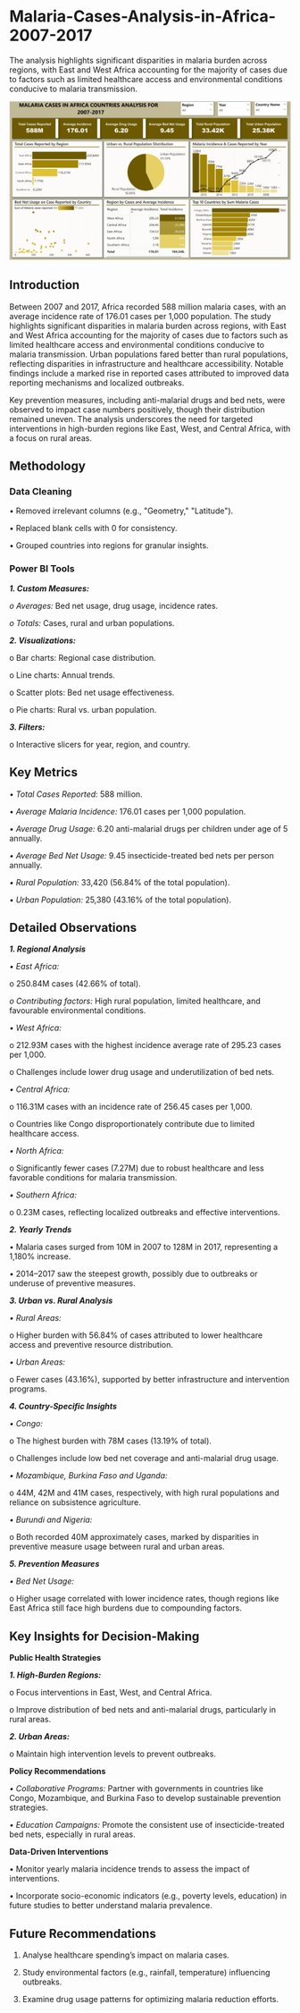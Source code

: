 # Malaria-Cases-Analysis-in-Africa-2007-2017
The analysis highlights significant disparities in malaria  burden across regions, with East and West Africa accounting for the majority of cases due to  factors such as limited healthcare access and environmental conditions conducive to malaria  transmission.

![](https://github.com/Olowookere-Abidemi/Malaria-Cases-Analysis-in-Africa-2007-2017-/blob/main/Malaria%20Dashboard.jpg)

## Introduction

Between 2007 and 2017, Africa recorded 588 million malaria cases, with an average incidence  rate of 176.01 cases per 1,000 population. The study highlights significant disparities in malaria  burden across regions, with East and West Africa accounting for the majority of cases due to  factors such as limited healthcare access and environmental conditions conducive to malaria  transmission. Urban populations fared better than rural populations, reflecting disparities in  infrastructure and healthcare accessibility. Notable findings include a marked rise in reported  cases attributed to improved data reporting mechanisms and localized outbreaks. 

Key prevention measures, including anti-malarial drugs and bed nets, were observed to impact  case numbers positively, though their distribution remained uneven. The analysis underscores  the need for targeted interventions in high-burden regions like East, West, and Central Africa,  with a focus on rural areas. 

## Methodology

### Data Cleaning

• Removed irrelevant columns (e.g., "Geometry," "Latitude"). 

• Replaced blank cells with 0 for consistency. 

• Grouped countries into regions for granular insights. 
 
 ### Power BI Tools

_**1. Custom Measures:**_
  
_o Averages:_ Bed net usage, drug usage, incidence rates. 

_o Totals:_ Cases, rural and urban populations. 

_**2. Visualizations:**_

o Bar charts: Regional case distribution. 

o Line charts: Annual trends. 

o Scatter plots: Bed net usage effectiveness. 

o Pie charts: Rural vs. urban population.

_**3. Filters:**_

o Interactive slicers for year, region, and country. 

## Key Metrics

• _Total Cases Reported:_ 588 million. 

• _Average Malaria Incidence:_ 176.01 cases per 1,000 population. 

• _Average Drug Usage:_ 6.20 anti-malarial drugs per children under age of 5 annually. 

_• Average Bed Net Usage:_ 9.45 insecticide-treated bed nets per person annually.

_• Rural Population:_ 33,420 (56.84% of the total population). 

• _Urban Population:_ 25,380 (43.16% of the total population). 

## Detailed Observations

_**1. Regional Analysis**_

_• East Africa:_

o 250.84M cases (42.66% of total). 

_o Contributing factors:_ High rural population, limited healthcare, and favourable environmental conditions. 

_• West Africa:_

o 212.93M cases with the highest incidence average rate of 295.23 cases per  1,000.

o Challenges include lower drug usage and underutilization of bed nets. 

_• Central Africa:_  

o 116.31M cases with an incidence rate of 256.45 cases per 1,000. 

o Countries like Congo disproportionately contribute due to limited healthcare  access. 

_• North Africa:_

o Significantly fewer cases (7.27M) due to robust healthcare and less favorable  conditions for malaria transmission. 

_• Southern Africa:_

o 0.23M cases, reflecting localized outbreaks and effective interventions. 

_**2. Yearly Trends**_

• Malaria cases surged from 10M in 2007 to 128M in 2017, representing a 1,180%  increase. 

• 2014–2017 saw the steepest growth, possibly due to outbreaks or underuse of  preventive measures. 

_**3. Urban vs. Rural Analysis**_

_• Rural Areas:_

o Higher burden with 56.84% of cases attributed to lower healthcare access and  preventive resource distribution. 

_• Urban Areas:_

o Fewer cases (43.16%), supported by better infrastructure and intervention  programs. 

_**4. Country-Specific Insights**_ 

_• Congo:_

o The highest burden with 78M cases (13.19% of total). 

o Challenges include low bed net coverage and anti-malarial drug usage. 

_• Mozambique, Burkina Faso and Uganda:_  

o 44M, 42M and 41M cases, respectively, with high rural populations and  reliance on subsistence agriculture. 

_• Burundi and Nigeria:_

o Both recorded 40M approximately cases, marked by disparities in preventive  measure usage between rural and urban areas. 

_**5. Prevention Measures**_

_• Bed Net Usage:_ 

o Higher usage correlated with lower incidence rates, though regions like East  Africa still face high burdens due to compounding factors. 

## Key Insights for Decision-Making

**Public Health Strategies**

_**1. High-Burden Regions:**_

o Focus interventions in East, West, and Central Africa. 

o Improve distribution of bed nets and anti-malarial drugs, particularly in rural  areas. 

**_2. Urban Areas:_**

o Maintain high intervention levels to prevent outbreaks.

**Policy Recommendations**

_• Collaborative Programs:_ Partner with governments in countries like Congo,  Mozambique, and Burkina Faso to develop sustainable prevention strategies. 

_• Education Campaigns:_ Promote the consistent use of insecticide-treated bed nets,  especially in rural areas. 

**Data-Driven Interventions**

• Monitor yearly malaria incidence trends to assess the impact of interventions.

• Incorporate socio-economic indicators (e.g., poverty levels, education) in future studies  to better understand malaria prevalence. 

## Future Recommendations

1. Analyse healthcare spending’s impact on malaria cases.
   
2. Study environmental factors (e.g., rainfall, temperature) influencing outbreaks.

3. Examine drug usage patterns for optimizing malaria reduction efforts.
